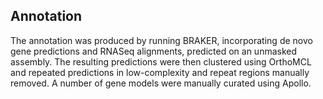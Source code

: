 
Annotation
----------

The annotation was produced by running BRAKER, incorporating de novo gene predictions and RNASeq alignments, predicted on an unmasked assembly. The resulting predictions were then clustered using OrthoMCL and repeated predictions in low-complexity and repeat regions manually removed. A number of gene models were manually curated using Apollo.

